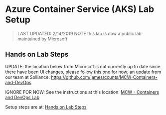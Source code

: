 # Azure Container Service (AKS) Lab Setup

> LAST UPDATED: 2/14/2019
> NOTE this lab is now a public lab maintained by Microsoft

## Hands on Lab Steps

UPDATE: the location below from Microsoft is not currently up to date since there have been UI changes, please follow this one for now; an update from our team at Solliance: 
https://github.com/jamesrcounts/MCW-Containers-and-DevOps

IGNORE FOR NOW: See the instructions at this location:
[MCW - Containers and DevOps Lab](https://github.com/Microsoft/MCW-Containers-and-DevOps)

Setup steps are at:
[Hands on Lab Steps](https://github.com/Microsoft/MCW-Containers-and-DevOps/blob/master/Hands-on%20lab/HOL%20step-by-step%20-%20Containers%20and%20DevOps.md)

